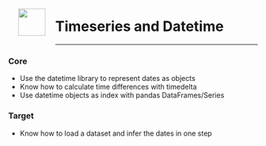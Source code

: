 <img src="http://imgur.com/1ZcRyrc.png" style="float: left; margin: 20px; height: 55px">

# Timeseries and Datetime

---

### Core
- Use the datetime library to represent dates as objects
- Know how to calculate time differences with timedelta
- Use datetime objects as index with pandas DataFrames/Series

### Target
- Know how to load a dataset and infer the dates in one step
